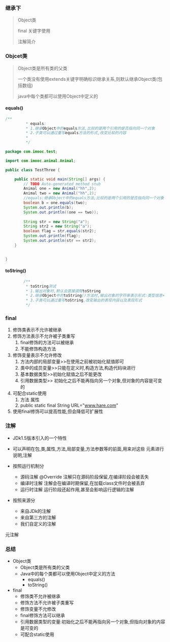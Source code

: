 ### 继承下

> Object类
>
> final 关键字使用
>
> 注解简介

### Objcet类

> Object类是所有类的父类
>
> 一个类没有使用extends关键字明确标识继承关系,则默认继承Object类(包括数组)
>
> java中每个类都可以使用Object中定义的

#### equals()

```java
/**
		 * equals:
		 * 1.继承Object中的equals方法,比较的是两个引用的是否指向同一个对象
		 * 2.子类可以通过重写equals方法的形式,改变比较的内容
		 * 
		 */
```



```java
package com.imooc.test;

import com.imooc.animal.Animal;

public class TestThree {

	public static void main(String[] args) {
		// TODO Auto-generated method stub
		Animal one = new Animal("hh",2);
		Animal two = new Animal("hh",2);
		//equals:继承Object中的equals方法,比较的是两个引用的是否指向同一个对象
		boolean b = one.equals(two);
		System.out.println(b);
		System.out.println((one == two));
		
		String str = new String("a");
		String str2 = new String("a");
		boolean flag = str.equals(str2);
		System.out.println(flag);
		System.out.println(str == str2);
	}
	

}

```

#### toString()

```java
 		/**
		 * toString测试
		 * 1.输出对象时,默认会直接调用toString
		 * 2.继承Object中的toString()方法时,输出对象的字符串表示形式:类型信息+地址信息
		 * 3.子类可以通过重写toString,改变输出的表现内容以及表现形式
		 */
```

### final

1.  修饰类表示不允许被继承
2. 修饰方法表示不允许被子类重写
   1. final修饰的方法可以被继承
   2. 不能修饰构造方法
3. 修饰变量表示不允许修改
   1. 方法内部的局部变量>>在使用之前被初始化赋值即可
   2. 类中的成员变量>>只能在定义时,构造方法,构造代码块进行
   3. 基本数据类型>>初始化赋值之后不能更改
   4. 引用数据类型>> 初始化之后不能再指向另一个对象,但对象的内容是可变的
4. 可配合static使用
   1. 方法 属性
   2. public static final String URL="www.hare.com"
5. 使用final修饰可以提高性能,但会降低可扩展性

### 注解

* JDk1.5版本引入的一个特性
* 可以声明在包,类,属性,方法,局部变量,方法参数等的前面,用来对这些 元素进行说明,注解



* 按照运行机制分
  * 源码注解	@Override 注解只在源码阶段保留,在编译阶段会被丢失
  * 编译时注解 注解会在编译时期保留,在加载class文件时会被丢弃
  * 运行时注解 运行阶段还起作用,甚至会影响运行逻辑的注解
* 按照来源分
  * 来自JDk的注解
  * 来自第三方的注解
  * 我们自定义的注解

元注解



### 总结

* Object类
  * Object类是所有类的父类
  * Java中的每个类都可以使用Object中定义的方法
    * equals()
    * toString()
* final
  * 修饰类不允许被继承
  * 修饰方法不允许被子类重写
  * 修饰变量不允修改
  * final修饰方法可以继承
  * 引用数据类型的变量:初始化之后不能再指向另一个对象,但指向对象的内容是可变的 
  * 可配合static使用